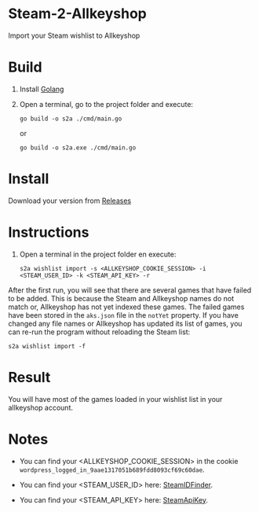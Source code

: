 # Steam-2-Allkeyshop
Import your Steam wishlist to Allkeyshop

# Build
1. Install [Golang](https://go.dev/dl/)
2. Open a terminal, go to the project folder and execute:

   `go build -o s2a ./cmd/main.go`
   
   or
   
   `go build -o s2a.exe ./cmd/main.go`

# Install
Download your version from [Releases](https://github.com/JBUinfo/YT-chrome-bookmarks-2-MP4/releases)

# Instructions
1. Open a terminal in the project folder en execute:

    `s2a wishlist import -s <ALLKEYSHOP_COOKIE_SESSION> -i <STEAM_USER_ID> -k <STEAM_API_KEY> -r`

After the first run, you will see that there are several games that have failed to be added.
This is because the Steam and Allkeyshop names do not match or, Allkeyshop has not yet indexed these games.
The failed games have been stored in the `aks.json` file in the `notYet` property.
If you have changed any file names or Allkeyshop has updated its list of games, you can re-run the program without reloading the Steam list:

    s2a wishlist import -f

# Result
You will have most of the games loaded in your wishlist list in your allkeyshop account.

# Notes
- You can find your <ALLKEYSHOP_COOKIE_SESSION> in the cookie `wordpress_logged_in_9aae1317051b689fdd8093cf69c60dae`.

- You can find your <STEAM_USER_ID> here: [SteamIDFinder](https://www.steamidfinder.com/).

- You can find your <STEAM_API_KEY> here: [SteamApiKey](https://steamcommunity.com/dev/apikey).
